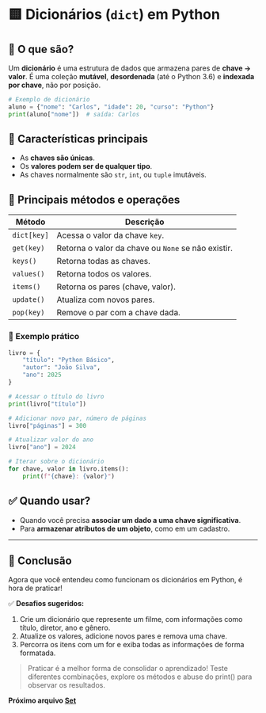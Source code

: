 # 🟨 Dicionários (`dict`) em Python

## 📌 O que são?

Um **dicionário** é uma estrutura de dados que armazena pares de **chave → valor**. É uma coleção **mutável**, **desordenada** (até o Python 3.6) e **indexada por chave**, não por posição.

```python
# Exemplo de dicionário
aluno = {"nome": "Carlos", "idade": 20, "curso": "Python"}
print(aluno["nome"])  # saída: Carlos
```

## 🔑 Características principais

* As **chaves são únicas**.
* Os **valores podem ser de qualquer tipo**.
* As chaves normalmente são `str`, `int`, ou `tuple` imutáveis.

## 🧰 Principais métodos e operações

| Método      | Descrição                                          |
| ----------- | -------------------------------------------------- |
| `dict[key]` | Acessa o valor da chave `key`.                     |
| `get(key)`  | Retorna o valor da chave ou `None` se não existir. |
| `keys()`    | Retorna todas as chaves.                           |
| `values()`  | Retorna todos os valores.                          |
| `items()`   | Retorna os pares (chave, valor).                   |
| `update()`  | Atualiza com novos pares.                          |
| `pop(key)`  | Remove o par com a chave dada.                     |

### 🧪 Exemplo prático

```python
livro = {
    "título": "Python Básico",
    "autor": "João Silva",
    "ano": 2025
}

# Acessar o título do livro
print(livro["título"])

# Adicionar novo par, número de páginas 
livro["páginas"] = 300

# Atualizar valor do ano 
livro["ano"] = 2024

# Iterar sobre o dicionário
for chave, valor in livro.items():
    print(f"{chave}: {valor}")
```

## ✅ Quando usar?

* Quando você precisa **associar um dado a uma chave significativa**.
* Para **armazenar atributos de um objeto**, como em um cadastro.

---

## 📝 Conclusão

Agora que você entendeu como funcionam os dicionários em Python, é hora de praticar!

✅ **Desafios sugeridos:**

1. Crie um dicionário que represente um filme, com informações como título, diretor, ano e gênero.
2. Atualize os valores, adicione novos pares e remova uma chave.
3. Percorra os itens com um for e exiba todas as informações de forma formatada.

> Praticar é a melhor forma de consolidar o aprendizado! Teste diferentes combinações, explore os métodos e abuse do print() para observar os resultados.

**Próximo arquivo [Set](./set.md)**